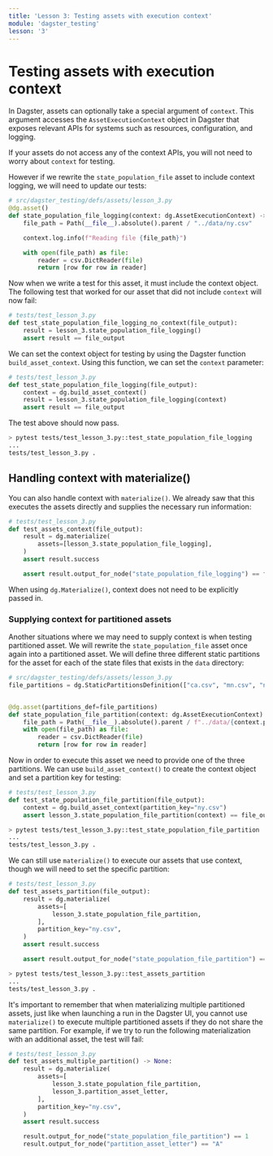 ```yaml
---
title: 'Lesson 3: Testing assets with execution context'
module: 'dagster_testing'
lesson: '3'
---
```


# Testing assets with execution context

In Dagster, assets can optionally take a special argument of `context`. This argument accesses the `AssetExecutionContext` object in Dagster that exposes relevant APIs for systems such as resources, configuration, and logging.

If your assets do not access any of the context APIs, you will not need to worry about `context` for testing.

However if we rewrite the `state_population_file` asset to include context logging, we will need to update our tests:

```python
# src/dagster_testing/defs/assets/lesson_3.py
@dg.asset()
def state_population_file_logging(context: dg.AssetExecutionContext) -> list[dict]:
    file_path = Path(__file__).absolute().parent / "../data/ny.csv"

    context.log.info(f"Reading file {file_path}")

    with open(file_path) as file:
        reader = csv.DictReader(file)
        return [row for row in reader]
```

Now when we write a test for this asset, it must include the context object. The following test that worked for our asset that did not include `context` will now fail:

```python
# tests/test_lesson_3.py
def test_state_population_file_logging_no_context(file_output):
    result = lesson_3.state_population_file_logging()
    assert result == file_output
```

We can set the context object for testing by using the Dagster function `build_asset_context`. Using this function, we can set the `context` parameter:

```python
# tests/test_lesson_3.py
def test_state_population_file_logging(file_output):
    context = dg.build_asset_context()
    result = lesson_3.state_population_file_logging(context)
    assert result == file_output
```

The test above should now pass.

```bash
> pytest tests/test_lesson_3.py::test_state_population_file_logging
...
tests/test_lesson_3.py .                                                          [100%]
```

## Handling context with materialize()

You can also handle context with `materialize()`. We already saw that this executes the assets directly and supplies the necessary run information:

```python
# tests/test_lesson_3.py
def test_assets_context(file_output):
    result = dg.materialize(
        assets=[lesson_3.state_population_file_logging],
    )
    assert result.success

    assert result.output_for_node("state_population_file_logging") == file_output
```

When using `dg.Materialize()`, context does not need to be explicitly passed in.

### Supplying context for partitioned assets

Another situations where we may need to supply context is when testing partitioned asset. We will rewrite the `state_population_file` asset once again into a partitioned asset. We will define three different static partitions for the asset for each of the state files that exists in the `data` directory:

```python
# src/dagster_testing/defs/assets/lesson_3.py
file_partitions = dg.StaticPartitionsDefinition(["ca.csv", "mn.csv", "ny.csv"])


@dg.asset(partitions_def=file_partitions)
def state_population_file_partition(context: dg.AssetExecutionContext) -> list[dict]:
    file_path = Path(__file__).absolute().parent / f"../data/{context.partition_key}"
    with open(file_path) as file:
        reader = csv.DictReader(file)
        return [row for row in reader]
```

Now in order to execute this asset we need to provide one of the three partitions. We can use `build_asset_context()` to create the context object and set a partition key for testing:

```python
# tests/test_lesson_3.py
def test_state_population_file_partition(file_output):
    context = dg.build_asset_context(partition_key="ny.csv")
    assert lesson_3.state_population_file_partition(context) == file_output
```

```bash
> pytest tests/test_lesson_3.py::test_state_population_file_partition
...
tests/test_lesson_3.py .                                                          [100%]
```

We can still use `materialize()` to execute our assets that use context, though we will need to set the specific partition:

```python
# tests/test_lesson_3.py
def test_assets_partition(file_output):
    result = dg.materialize(
        assets=[
            lesson_3.state_population_file_partition,
        ],
        partition_key="ny.csv",
    )
    assert result.success

    assert result.output_for_node("state_population_file_partition") == file_output
```

```bash
> pytest tests/test_lesson_3.py::test_assets_partition
...
tests/test_lesson_3.py .                                                          [100%]
```

It's important to remember that when materializing multiple partitioned assets, just like when launching a run in the Dagster UI, you cannot use `materialize()` to execute multiple partitioned assets if they do not share the same partition. For example, if we try to run the following materialization with an additional asset, the test will fail:

```python
# tests/test_lesson_3.py
def test_assets_multiple_partition() -> None:
    result = dg.materialize(
        assets=[
            lesson_3.state_population_file_partition,
            lesson_3.partition_asset_letter,
        ],
        partition_key="ny.csv",
    )
    assert result.success

    result.output_for_node("state_population_file_partition") == 1
    result.output_for_node("partition_asset_letter") == "A"
```